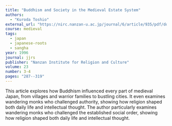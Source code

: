 ```yaml
---
title: "Buddhism and Society in the Medieval Estate System"
authors:
  - "Kuroda Toshio"
external_url: "https://nirc.nanzan-u.ac.jp/journal/6/article/935/pdf/download"
course: medieval
tags:
  - japan
  - japanese-roots
  - sangha
year: 1996
journal: jjrs
publisher: "Nanzan Institute for Religion and Culture"
volume: 23
number: 3-4
pages: "287--319"
---
```


This article explores how Buddhism influenced every part of medieval Japan, from villages and warrior families to bustling cities. It even examines wandering monks who challenged authority, showing how religion shaped both daily life and intellectual thought. The author particularly examines wandering monks who challenged the established social order, showing how religion shaped both daily life and intellectual thought.